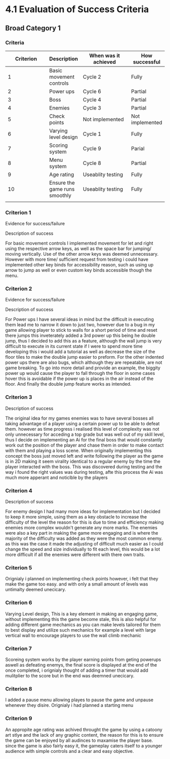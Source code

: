 # 4.1 Evaluation of Success Criteria

## Broad Category 1

### Criteria

<table><thead><tr><th width="160">Criterion</th><th>Description</th><th width="174">When was it achieved</th><th>How successful</th></tr></thead><tbody><tr><td>1</td><td>Basic movement controls</td><td>Cycle 2</td><td>Fully</td></tr><tr><td>2 </td><td>Power ups</td><td>Cycle 6</td><td>Partial</td></tr><tr><td>3</td><td>Boss</td><td>Cycle 4</td><td>Partial</td></tr><tr><td>4</td><td>Enemies</td><td>Cycle 3</td><td>Partial</td></tr><tr><td>5</td><td>Check points</td><td>Not implemented</td><td>Not implemented</td></tr><tr><td>6</td><td>Varying level design </td><td>Cycle 1</td><td>Fully</td></tr><tr><td>7</td><td>Scoring system</td><td>Cycle 9</td><td>Parial</td></tr><tr><td>8</td><td>Menu system</td><td>Cycle 8</td><td>Partial</td></tr><tr><td>9</td><td>Age rating</td><td>Useablity testing</td><td>Fully</td></tr><tr><td>10</td><td>Ensure the game runs smoothly</td><td>Useablity testing</td><td>Fully</td></tr><tr><td></td><td></td><td></td><td></td></tr></tbody></table>

### Criterion 1

Evidence for success/failure



Description of success

For basic movement controls I implemented movement for let and right using the respective arrow keys, as well as the space bar for jumping/ moving vertically. Use of the other arrow keys was deemed unnecessary. However with more time/ sufficient request from testing i could have implemented other key binds for accessibility reason, such as using up arrow to jump as well or even custom key binds accessible though the menu.&#x20;

### Criterion 2

Evidence for success/failure



Description of success

For Power ups I have several ideas in mind but the difficult in executing them lead me to narrow it down to just two, however due to a bug in my game allowing player to stick to walls for a short period of time and reset there jumps this inveterately added a 3rd power up this being he double jump, thus I decided to add this as a feature, although the wall jump is very difficult to execute in its current state if I were to spend more time developing this i would add a tutorial as well as decrease the size of the floor tiles to make the double jump easier to preform. For the other indented power ups there are also bugs, which although they are repeatable, are not game breaking. To go into more detail and provide an example, the biggity power up would cause the player to fall through the floor in some cases hover this is avoidable if the power up is places in the air instead of the floor. And finally the double jump feature works as intended.



### Criterion 3



Description of success

The original idea for my games enemies was to have several bosses all taking advantage of a player using a certain power up to be able to defeat them. however as time progress i realised this level of complexity was not only unnecessary for acceding a top grade but was well out of my skill level, thus I decide on implementing an Ai for the final boss that would constantly work out the position of the player and chase them in order to make contact with them and playing a loss scene. When originally implementing this concept the boss just moved left and write following the player as the game is in 2D making it seem virality identical to a regular enemy by the time the player interacted with the boss. This was discovered during testing and the way i found the right values was during testing, afte this process the Ai was much more apperant and noticlble by the players

###

### Criterion 4



Description of success

For enemy design I had many more ideas for implementation but I decided to keep it more simple, using them as a key obstacle to increase the difficulty of the level the reason for this is due to time and efficiency making enemies more complex wouldn't generate any more marks. The enemies were also a key part in making the game more engaging and is where the majority of the difficulty was added as they were the most common enemy. as this was the case it made the adjusting of difficult much easier as I could change the speed and size individually to fit each level, this would be a lot more difficult if all the enemies were different with there own traits.&#x20;



### Criterion 5



Orignialy i planned on implementing check points however, i felt that they make the game too easy. and with only a small amount of levels was untimalty deemed unecicary.&#x20;





### Criterion 6



Varying Level design, This is a key element in making an engaging game, without implementing this the game become stale, this is also helpful for adding different game mechanics as you can make levels tailored for them to best display and utilize such mechanics for example a level with large vertical wall to encourage players to use the wall climb mechanic&#x20;



### Criterion 7

Scoreing system works by the player earning points from geting powerups aswell as defeating enemys, the final score is displayed at the end of the once completed, i orignialy thought of adding a timer that would add mulitplier to the score but in the end was deemned unecicary.



### Criterion 8

I added a pause menu allowing playes to pause the game and unpause whenever they disire. Orignialy i had planned a starting menu&#x20;



### Criterion 9



An appropite age rating was achived throught the game by using a catoony art stlye and the lack of any graphic content, the reason for this is to ensure the game can be enjoyed by all audinces to maxamise the player base. since the game is also fairly easy it, the gameplay caters itself to a younger audience with simple controls and a clear and easy objective. &#x20;

















&#x20;







